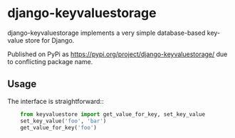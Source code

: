 # django-keyvaluestorage

django-keyvaluestorage implements a very simple database-based key-value store for Django.

Published on PyPi as https://pypi.org/project/django-keyvaluestorage/ due to conflicting package name.

## Usage

The interface is straightforward::

```python
    from keyvaluestore import get_value_for_key, set_key_value
    set_key_value('foo', 'bar')
    get_value_for_key('foo')
```
